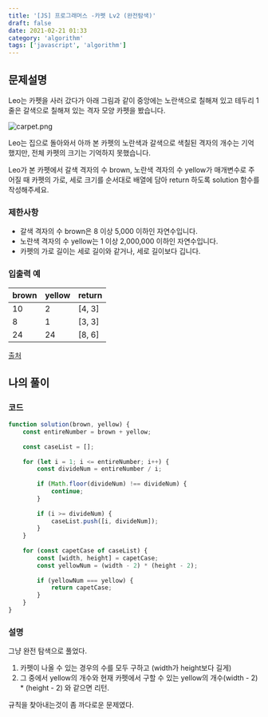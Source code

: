 ```yaml
---
title: '[JS] 프로그래머스 -카펫 Lv2 (완전탐색)'
draft: false
date: 2021-02-21 01:33
category: 'algorithm'
tags: ['javascript', 'algorithm']
---
```


## 문제설명

Leo는 카펫을 사러 갔다가 아래 그림과 같이 중앙에는 노란색으로 칠해져 있고 테두리 1줄은 갈색으로 칠해져 있는 격자 모양 카펫을 봤습니다.

![carpet.png](https://grepp-programmers.s3.ap-northeast-2.amazonaws.com/files/production/b1ebb809-f333-4df2-bc81-02682900dc2d/carpet.png)

Leo는 집으로 돌아와서 아까 본 카펫의 노란색과 갈색으로 색칠된 격자의 개수는 기억했지만, 전체 카펫의 크기는 기억하지 못했습니다.

Leo가 본 카펫에서 갈색 격자의 수 brown, 노란색 격자의 수 yellow가 매개변수로 주어질 때 카펫의 가로, 세로 크기를 순서대로 배열에 담아 return 하도록 solution 함수를 작성해주세요.

### 제한사항

- 갈색 격자의 수 brown은 8 이상 5,000 이하인 자연수입니다.
- 노란색 격자의 수 yellow는 1 이상 2,000,000 이하인 자연수입니다.
- 카펫의 가로 길이는 세로 길이와 같거나, 세로 길이보다 깁니다.

### 입출력 예

| brown | yellow | return |
| ----- | ------ | ------ |
| 10    | 2      | [4, 3] |
| 8     | 1      | [3, 3] |
| 24    | 24     | [8, 6] |

[출처](http://hsin.hr/coci/archive/2010_2011/contest4_tasks.pdf)



## 나의 풀이

### 코드

```js
function solution(brown, yellow) {
    const entireNumber = brown + yellow;
    
    const caseList = [];
    
    for (let i = 1; i <= entireNumber; i++) {
        const divideNum = entireNumber / i;
        
        if (Math.floor(divideNum) !== divideNum) {
            continue;
        }
        
        if (i >= divideNum) {
            caseList.push([i, divideNum]);    
        }
    }
        
    for (const capetCase of caseList) {
        const [width, height] = capetCase;
        const yellowNum = (width - 2) * (height - 2);
        
        if (yellowNum === yellow) {
            return capetCase;
        }
    }
}
```

### 설명

그냥 완전 탐색으로 풀었다.

1. 카펫이 나올 수 있는 경우의 수를 모두 구하고 (width가 height보다 길게)
2. 그 중에서 yellow의 개수와 현재 카펫에서 구할 수 있는 yellow의 개수(width - 2) * (height - 2) 와 같으면 리턴.



규칙을 찾아내는것이 좀 까다로운 문제였다.

